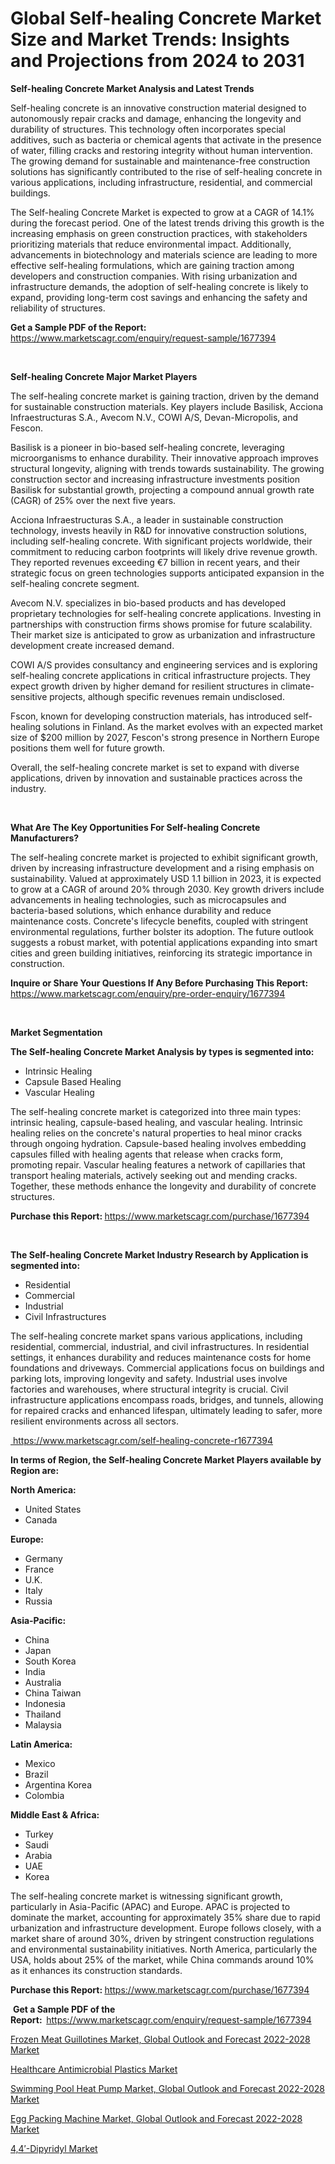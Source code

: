 <p><h1>Global Self-healing Concrete Market Size and Market Trends: Insights and Projections from 2024 to 2031</h1></p><p><strong>Self-healing Concrete Market Analysis and Latest Trends</strong></p>
<p><p>Self-healing concrete is an innovative construction material designed to autonomously repair cracks and damage, enhancing the longevity and durability of structures. This technology often incorporates special additives, such as bacteria or chemical agents that activate in the presence of water, filling cracks and restoring integrity without human intervention. The growing demand for sustainable and maintenance-free construction solutions has significantly contributed to the rise of self-healing concrete in various applications, including infrastructure, residential, and commercial buildings.</p><p>The Self-healing Concrete Market is expected to grow at a CAGR of 14.1% during the forecast period. One of the latest trends driving this growth is the increasing emphasis on green construction practices, with stakeholders prioritizing materials that reduce environmental impact. Additionally, advancements in biotechnology and materials science are leading to more effective self-healing formulations, which are gaining traction among developers and construction companies. With rising urbanization and infrastructure demands, the adoption of self-healing concrete is likely to expand, providing long-term cost savings and enhancing the safety and reliability of structures.</p></p>
<p><strong>Get a Sample PDF of the Report:&nbsp;</strong> <a href="https://www.marketscagr.com/enquiry/request-sample/1677394?utm_campaign=1128&utm_medium=2&utm_source=Github&utm_content=ia&utm_term=14102024&utm_id=self-healing-concrete">https://www.marketscagr.com/enquiry/request-sample/1677394</a></p>
<p>&nbsp;</p>
<p><strong>Self-healing Concrete Major Market Players</strong></p>
<p><p>The self-healing concrete market is gaining traction, driven by the demand for sustainable construction materials. Key players include Basilisk, Acciona Infraestructuras S.A., Avecom N.V., COWI A/S, Devan-Micropolis, and Fescon. </p><p>Basilisk is a pioneer in bio-based self-healing concrete, leveraging microorganisms to enhance durability. Their innovative approach improves structural longevity, aligning with trends towards sustainability. The growing construction sector and increasing infrastructure investments position Basilisk for substantial growth, projecting a compound annual growth rate (CAGR) of 25% over the next five years.</p><p>Acciona Infraestructuras S.A., a leader in sustainable construction technology, invests heavily in R&D for innovative construction solutions, including self-healing concrete. With significant projects worldwide, their commitment to reducing carbon footprints will likely drive revenue growth. They reported revenues exceeding €7 billion in recent years, and their strategic focus on green technologies supports anticipated expansion in the self-healing concrete segment.</p><p>Avecom N.V. specializes in bio-based products and has developed proprietary technologies for self-healing concrete applications. Investing in partnerships with construction firms shows promise for future scalability. Their market size is anticipated to grow as urbanization and infrastructure development create increased demand.</p><p>COWI A/S provides consultancy and engineering services and is exploring self-healing concrete applications in critical infrastructure projects. They expect growth driven by higher demand for resilient structures in climate-sensitive projects, although specific revenues remain undisclosed.</p><p>Fscon, known for developing construction materials, has introduced self-healing solutions in Finland. As the market evolves with an expected market size of $200 million by 2027, Fescon's strong presence in Northern Europe positions them well for future growth. </p><p>Overall, the self-healing concrete market is set to expand with diverse applications, driven by innovation and sustainable practices across the industry.</p></p>
<p>&nbsp;</p>
<p><strong>What Are The Key Opportunities For Self-healing Concrete Manufacturers?</strong></p>
<p><p>The self-healing concrete market is projected to exhibit significant growth, driven by increasing infrastructure development and a rising emphasis on sustainability. Valued at approximately USD 1.1 billion in 2023, it is expected to grow at a CAGR of around 20% through 2030. Key growth drivers include advancements in healing technologies, such as microcapsules and bacteria-based solutions, which enhance durability and reduce maintenance costs. Concrete's lifecycle benefits, coupled with stringent environmental regulations, further bolster its adoption. The future outlook suggests a robust market, with potential applications expanding into smart cities and green building initiatives, reinforcing its strategic importance in construction.</p></p>
<p><strong>Inquire or Share Your Questions If Any Before Purchasing This Report:</strong> <a href="https://www.marketscagr.com/enquiry/pre-order-enquiry/1677394?utm_campaign=1128&utm_medium=2&utm_source=Github&utm_content=ia&utm_term=14102024&utm_id=self-healing-concrete">https://www.marketscagr.com/enquiry/pre-order-enquiry/1677394</a></p>
<p>&nbsp;</p>
<p><strong>Market Segmentation</strong></p>
<p><strong>The Self-healing Concrete Market Analysis by types is segmented into:</strong></p>
<p><ul><li>Intrinsic Healing</li><li>Capsule Based Healing</li><li>Vascular Healing</li></ul></p>
<p><p>The self-healing concrete market is categorized into three main types: intrinsic healing, capsule-based healing, and vascular healing. Intrinsic healing relies on the concrete's natural properties to heal minor cracks through ongoing hydration. Capsule-based healing involves embedding capsules filled with healing agents that release when cracks form, promoting repair. Vascular healing features a network of capillaries that transport healing materials, actively seeking out and mending cracks. Together, these methods enhance the longevity and durability of concrete structures.</p></p>
<p><strong>Purchase this Report:&nbsp;</strong><a href="https://www.marketscagr.com/purchase/1677394?utm_campaign=1128&utm_medium=2&utm_source=Github&utm_content=ia&utm_term=14102024&utm_id=self-healing-concrete">https://www.marketscagr.com/purchase/1677394</a></p>
<p>&nbsp;</p>
<p><strong>The Self-healing Concrete Market Industry Research by Application is segmented into:</strong></p>
<p><ul><li>Residential</li><li>Commercial</li><li>Industrial</li><li>Civil Infrastructures</li></ul></p>
<p><p>The self-healing concrete market spans various applications, including residential, commercial, industrial, and civil infrastructures. In residential settings, it enhances durability and reduces maintenance costs for home foundations and driveways. Commercial applications focus on buildings and parking lots, improving longevity and safety. Industrial uses involve factories and warehouses, where structural integrity is crucial. Civil infrastructure applications encompass roads, bridges, and tunnels, allowing for repaired cracks and enhanced lifespan, ultimately leading to safer, more resilient environments across all sectors.</p></p>
<p><a href="https://www.marketscagr.com/self-healing-concrete-r1677394?utm_campaign=1128&utm_medium=2&utm_source=Github&utm_content=ia&utm_term=14102024&utm_id=self-healing-concrete">&nbsp;https://www.marketscagr.com/self-healing-concrete-r1677394</a></p>
<p><strong>In terms of Region, the Self-healing Concrete Market Players available by Region are:</strong></p>
<p>
    <p> <strong> North America: </strong>
        <ul>
            <li>United States</li>
            <li>Canada</li>
        </ul>
        </p> 
    <p> <strong> Europe: </strong>
        <ul>
            <li>Germany</li>
            <li>France</li>
            <li>U.K.</li>
            <li>Italy</li>
            <li>Russia</li>
        </ul>
        </p> 
    <p> <strong> Asia-Pacific: </strong>
        <ul>
            <li>China</li>
            <li>Japan</li>
            <li>South Korea</li>
            <li>India</li>
            <li>Australia</li>
            <li>China Taiwan</li>
            <li>Indonesia</li>
            <li>Thailand</li>
            <li>Malaysia</li>
        </ul>
        </p> 
    <p> <strong> Latin America: </strong>
        <ul>
            <li>Mexico</li>
            <li>Brazil</li>
            <li>Argentina Korea</li>
            <li>Colombia</li>
        </ul>
        </p> 
    <p> <strong> Middle East & Africa: </strong>
        <ul>
            <li>Turkey</li>
            <li>Saudi</li>
            <li>Arabia</li>
            <li>UAE</li>
            <li>Korea</li>
        </ul>
    </p>
    </p>
<p><p>The self-healing concrete market is witnessing significant growth, particularly in Asia-Pacific (APAC) and Europe. APAC is projected to dominate the market, accounting for approximately 35% share due to rapid urbanization and infrastructure development. Europe follows closely, with a market share of around 30%, driven by stringent construction regulations and environmental sustainability initiatives. North America, particularly the USA, holds about 25% of the market, while China commands around 10% as it enhances its construction standards.</p></p>
<p><strong>Purchase this Report: </strong><a href="https://www.marketscagr.com/purchase/1677394?utm_campaign=1128&utm_medium=2&utm_source=Github&utm_content=ia&utm_term=14102024&utm_id=self-healing-concrete">https://www.marketscagr.com/purchase/1677394</a></p>
<p>&nbsp;<strong>Get a Sample PDF of the Report:&nbsp;&nbsp;</strong><a href="https://www.marketscagr.com/enquiry/request-sample/1677394?utm_campaign=1128&utm_medium=2&utm_source=Github&utm_content=ia&utm_term=14102024&utm_id=self-healing-concrete">https://www.marketscagr.com/enquiry/request-sample/1677394</a></p>
<p><strong></strong></p>
<p><p><a href="https://www.linkedin.com/pulse/strategic-roadmap-success-global-frozen-meat-guillotines-market-ch4nf?trk=public_post_embed_feed-article-content&utm_campaign=1128&utm_medium=2&utm_source=Github&utm_content=ia&utm_term=14102024&utm_id=self-healing-concrete">Frozen Meat Guillotines Market, Global Outlook and Forecast 2022-2028 Market</a></p><p><a href="https://github.com/caetlinivcar/Market-Research-Report-List-1/blob/main/healthcare-antimicrobial-plastics-market.md?utm_campaign=1128&utm_medium=2&utm_source=Github&utm_content=ia&utm_term=14102024&utm_id=self-healing-concrete">Healthcare Antimicrobial Plastics Market</a></p><p><a href="https://www.linkedin.com/pulse/swimming-pool-heat-pump-market-global-outlook-forecast-2022-2028-epize?trk=public_post_embed_feed-article-content&utm_campaign=1128&utm_medium=2&utm_source=Github&utm_content=ia&utm_term=14102024&utm_id=self-healing-concrete">Swimming Pool Heat Pump Market, Global Outlook and Forecast 2022-2028 Market</a></p><p><a href="https://www.linkedin.com/pulse/global-egg-packing-machine-market-outlook-forecast-2022-2028-trends-bxe5f?trk=public_post_embed_feed-article-content&utm_campaign=1128&utm_medium=2&utm_source=Github&utm_content=ia&utm_term=14102024&utm_id=self-healing-concrete">Egg Packing Machine Market, Global Outlook and Forecast 2022-2028 Market</a></p><p><a href="https://github.com/judesaxav/Market-Research-Report-List-1/blob/main/44-dipyridyl-market.md?utm_campaign=1128&utm_medium=2&utm_source=Github&utm_content=ia&utm_term=14102024&utm_id=self-healing-concrete">4,4′-Dipyridyl Market</a></p></p>